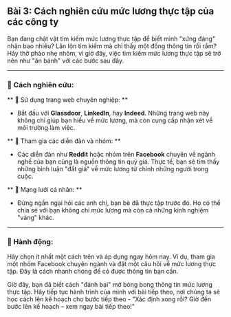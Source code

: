 ## Bài 3: Cách nghiên cứu mức lương thực tập của các công ty  

Bạn đang chật vật tìm kiếm mức lương thực tập để biết mình "xứng đáng" nhận bao nhiêu? Lăn lộn tìm kiếm mà chỉ thấy một đống thông tin rối rắm? Hãy thở phào nhẹ nhõm, vì giờ đây, việc tìm kiếm mức lương thực tập sẽ trở nên như "ăn bánh" với các bước sau đây.

---

### 📌 Cách nghiên cứu:  

** 🔹 Sử dụng trang web chuyên nghiệp: **
- Bắt đầu với **Glassdoor**, **LinkedIn**, hay **Indeed**. Những trang web này không chỉ giúp bạn hiểu về mức lương, mà còn cung cấp nhận xét về môi trường làm việc.  

** 🔹 Tham gia các diễn đàn và nhóm: **
- Các diễn đàn như **Reddit** hoặc nhóm trên **Facebook** chuyên về ngành nghề của bạn cũng là nguồn thông tin quý giá. Thực tế, bạn sẽ tìm thấy những bình luận "đắt giá" về mức lương từ chính những người trong cuộc.

** 🔹 Mạng lưới cá nhân: **
- Đừng ngần ngại hỏi các anh chị, bạn bè đã thực tập trước đó. Họ có thể chia sẻ với bạn không chỉ mức lương mà còn cả những kinh nghiệm "vàng" khác.

---

### 🚀 Hành động:  

Hãy chọn ít nhất một cách trên và áp dụng ngay hôm nay. Ví dụ, tham gia một nhóm Facebook chuyên ngành và đặt một câu hỏi về mức lương thực tập. Đây là cách nhanh chóng để có được thông tin bạn cần.

Giờ đây, bạn đã biết cách "đánh bại" mớ bòng bong thông tin mức lương thực tập. Hãy tiếp tục hành trình của mình với bài tiếp theo, nơi chúng ta sẽ học cách lên kế hoạch cho bước tiếp theo - "Xác định xong rồi? Giờ đến bước lên kế hoạch – xem ngay bài tiếp theo!"